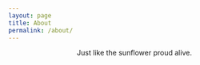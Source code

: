 ```yaml
---
layout: page
title: About
permalink: /about/
---
```


<center>Just like the sunflower proud alive.</center>
